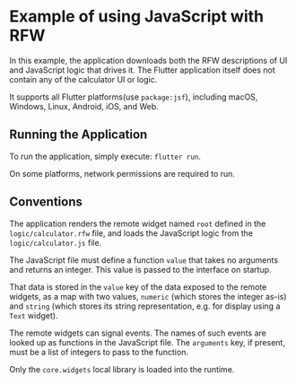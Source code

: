 # Example of using JavaScript with RFW

In this example, the application downloads both the RFW descriptions of 
UI and JavaScript logic that drives it. The Flutter application itself does 
not contain any of the calculator UI or logic.

It supports all Flutter platforms(use `package:jsf`), including macOS, 
Windows, Linux, Android, iOS, and Web.

## Running the Application

To run the application, simply execute: `flutter run`.

On some platforms, network permissions are required to run.

## Conventions

The application renders the remote widget named `root` defined in the
`logic/calculator.rfw` file, and loads the JavaScript logic from the
`logic/calculator.js` file.

The JavaScript file must define a function `value` that takes no arguments
and returns an integer. This value is passed to the interface on startup.

That data is stored in the `value` key of the data exposed to the
remote widgets, as a map with two values, `numeric` (which stores the
integer as-is) and `string` (which stores its string representation,
e.g. for display using a `Text` widget).

The remote widgets can signal events. The names of such events are
looked up as functions in the JavaScript file. The `arguments` key, if
present, must be a list of integers to pass to the function.

Only the `core.widgets` local library is loaded into the runtime.

